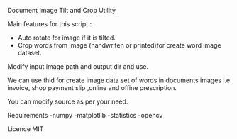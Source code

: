 Document Image Tilt and Crop Utility

Main features for this script : 
- Auto rotate for image if it is tilted. 
- Crop words from image (handwriten or printed)for create word image dataset.

Modify input image path and output dir and use.

We can use thid for create image data set of words in documents images i.e invoice, shop payment slip
,online and offine prescription.



You can modify source as per your need.




Requirements 
-numpy
-matplotlib
-statistics
-opencv


Licence
MIT
